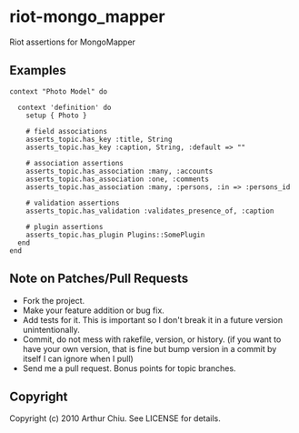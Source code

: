 # riot-mongo_mapper

Riot assertions for MongoMapper

## Examples

    context "Photo Model" do

      context 'definition' do
        setup { Photo }
        
        # field associations
        asserts_topic.has_key :title, String
        asserts_topic.has_key :caption, String, :default => ""

        # association assertions
        asserts_topic.has_association :many, :accounts
        asserts_topic.has_association :one, :comments
        asserts_topic.has_association :many, :persons, :in => :persons_id
        
        # validation assertions
        asserts_topic.has_validation :validates_presence_of, :caption
        
        # plugin assertions
        asserts_topic.has_plugin Plugins::SomePlugin
      end
    end
    

## Note on Patches/Pull Requests
 
* Fork the project.
* Make your feature addition or bug fix.
* Add tests for it. This is important so I don't break it in a
  future version unintentionally.
* Commit, do not mess with rakefile, version, or history.
  (if you want to have your own version, that is fine but bump version in a commit by itself I can ignore when I pull)
* Send me a pull request. Bonus points for topic branches.

## Copyright

Copyright (c) 2010 Arthur Chiu. See LICENSE for details.
